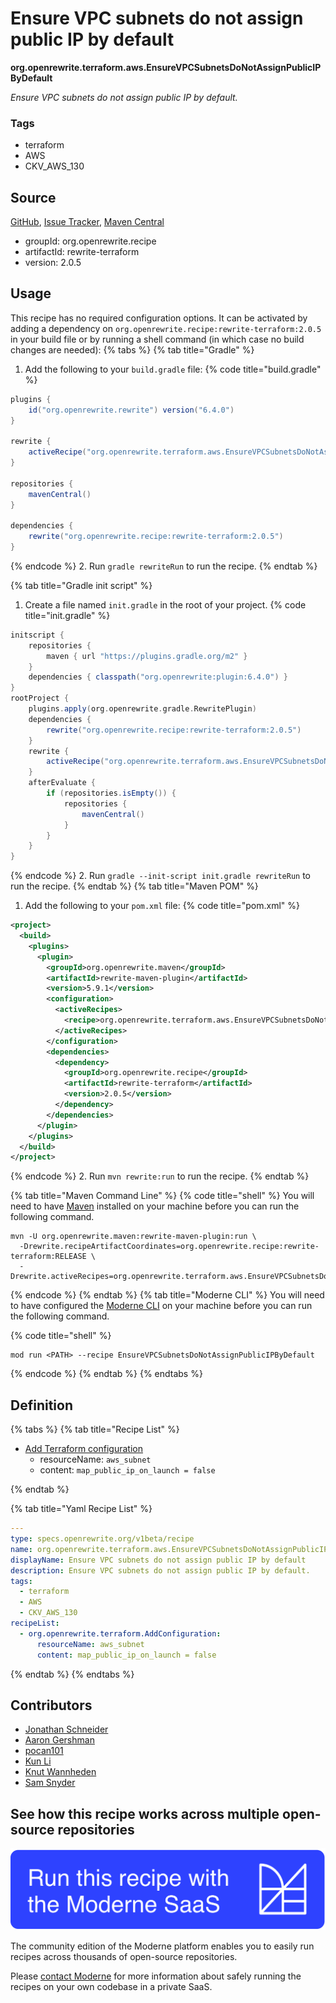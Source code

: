 # Ensure VPC subnets do not assign public IP by default

**org.openrewrite.terraform.aws.EnsureVPCSubnetsDoNotAssignPublicIPByDefault**

_Ensure VPC subnets do not assign public IP by default._

### Tags

* terraform
* AWS
* CKV_AWS_130

## Source

[GitHub](https://github.com/openrewrite/rewrite-terraform/blob/main/src/main/resources/META-INF/rewrite/aws.yml), [Issue Tracker](https://github.com/openrewrite/rewrite-terraform/issues), [Maven Central](https://central.sonatype.com/artifact/org.openrewrite.recipe/rewrite-terraform/2.0.5/jar)

* groupId: org.openrewrite.recipe
* artifactId: rewrite-terraform
* version: 2.0.5


## Usage

This recipe has no required configuration options. It can be activated by adding a dependency on `org.openrewrite.recipe:rewrite-terraform:2.0.5` in your build file or by running a shell command (in which case no build changes are needed): 
{% tabs %}
{% tab title="Gradle" %}
1. Add the following to your `build.gradle` file:
{% code title="build.gradle" %}
```groovy
plugins {
    id("org.openrewrite.rewrite") version("6.4.0")
}

rewrite {
    activeRecipe("org.openrewrite.terraform.aws.EnsureVPCSubnetsDoNotAssignPublicIPByDefault")
}

repositories {
    mavenCentral()
}

dependencies {
    rewrite("org.openrewrite.recipe:rewrite-terraform:2.0.5")
}
```
{% endcode %}
2. Run `gradle rewriteRun` to run the recipe.
{% endtab %}

{% tab title="Gradle init script" %}
1. Create a file named `init.gradle` in the root of your project.
{% code title="init.gradle" %}
```groovy
initscript {
    repositories {
        maven { url "https://plugins.gradle.org/m2" }
    }
    dependencies { classpath("org.openrewrite:plugin:6.4.0") }
}
rootProject {
    plugins.apply(org.openrewrite.gradle.RewritePlugin)
    dependencies {
        rewrite("org.openrewrite.recipe:rewrite-terraform:2.0.5")
    }
    rewrite {
        activeRecipe("org.openrewrite.terraform.aws.EnsureVPCSubnetsDoNotAssignPublicIPByDefault")
    }
    afterEvaluate {
        if (repositories.isEmpty()) {
            repositories {
                mavenCentral()
            }
        }
    }
}
```
{% endcode %}
2. Run `gradle --init-script init.gradle rewriteRun` to run the recipe.
{% endtab %}
{% tab title="Maven POM" %}
1. Add the following to your `pom.xml` file:
{% code title="pom.xml" %}
```xml
<project>
  <build>
    <plugins>
      <plugin>
        <groupId>org.openrewrite.maven</groupId>
        <artifactId>rewrite-maven-plugin</artifactId>
        <version>5.9.1</version>
        <configuration>
          <activeRecipes>
            <recipe>org.openrewrite.terraform.aws.EnsureVPCSubnetsDoNotAssignPublicIPByDefault</recipe>
          </activeRecipes>
        </configuration>
        <dependencies>
          <dependency>
            <groupId>org.openrewrite.recipe</groupId>
            <artifactId>rewrite-terraform</artifactId>
            <version>2.0.5</version>
          </dependency>
        </dependencies>
      </plugin>
    </plugins>
  </build>
</project>
```
{% endcode %}
2. Run `mvn rewrite:run` to run the recipe.
{% endtab %}

{% tab title="Maven Command Line" %}
{% code title="shell" %}
You will need to have [Maven](https://maven.apache.org/download.cgi) installed on your machine before you can run the following command.

```shell
mvn -U org.openrewrite.maven:rewrite-maven-plugin:run \
  -Drewrite.recipeArtifactCoordinates=org.openrewrite.recipe:rewrite-terraform:RELEASE \
  -Drewrite.activeRecipes=org.openrewrite.terraform.aws.EnsureVPCSubnetsDoNotAssignPublicIPByDefault
```
{% endcode %}
{% endtab %}
{% tab title="Moderne CLI" %}
You will need to have configured the [Moderne CLI](https://docs.moderne.io/moderne-cli/cli-intro) on your machine before you can run the following command.

{% code title="shell" %}
```shell
mod run <PATH> --recipe EnsureVPCSubnetsDoNotAssignPublicIPByDefault
```
{% endcode %}
{% endtab %}
{% endtabs %}

## Definition

{% tabs %}
{% tab title="Recipe List" %}
* [Add Terraform configuration](../../terraform/addconfiguration.md)
  * resourceName: `aws_subnet`
  * content: `map_public_ip_on_launch = false`

{% endtab %}

{% tab title="Yaml Recipe List" %}
```yaml
---
type: specs.openrewrite.org/v1beta/recipe
name: org.openrewrite.terraform.aws.EnsureVPCSubnetsDoNotAssignPublicIPByDefault
displayName: Ensure VPC subnets do not assign public IP by default
description: Ensure VPC subnets do not assign public IP by default.
tags:
  - terraform
  - AWS
  - CKV_AWS_130
recipeList:
  - org.openrewrite.terraform.AddConfiguration:
      resourceName: aws_subnet
      content: map_public_ip_on_launch = false

```
{% endtab %}
{% endtabs %}

## Contributors
* [Jonathan Schneider](mailto:jkschneider@gmail.com)
* [Aaron Gershman](mailto:aegershman@gmail.com)
* [pocan101](mailto:jcortesd@gmail.com)
* [Kun Li](mailto:kun@moderne.io)
* [Knut Wannheden](mailto:knut@moderne.io)
* [Sam Snyder](mailto:sam@moderne.io)


## See how this recipe works across multiple open-source repositories

[![Moderne Link Image](/.gitbook/assets/ModerneRecipeButton.png)](https://app.moderne.io/recipes/org.openrewrite.terraform.aws.EnsureVPCSubnetsDoNotAssignPublicIPByDefault)

The community edition of the Moderne platform enables you to easily run recipes across thousands of open-source repositories.

Please [contact Moderne](https://moderne.io/product) for more information about safely running the recipes on your own codebase in a private SaaS.
